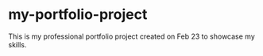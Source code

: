 # my-portfolio-project
This is my professional portfolio project created on Feb 23 to showcase my skills.
